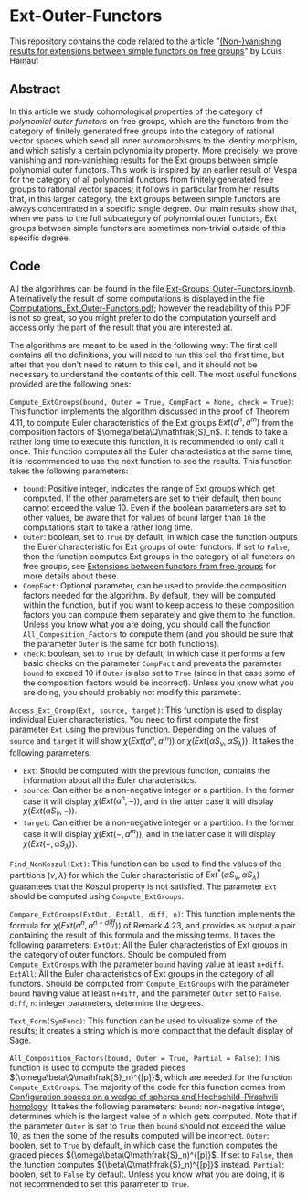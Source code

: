 # Ext-Outer-Functors

This repository contains the code related to the article "[(Non-)vanishing results for extensions between simple functors on free groups](https://arxiv.org/abs/2311.16881)" by Louis Hainaut

## Abstract
In this article we study cohomological properties of the category of *polynomial outer functors* on free groups, which are the functors from the category of finitely generated free groups into the category of rational vector spaces which send all inner automorphisms to the identity morphism, and which satisfy a certain polynomiality property. More precisely, we prove vanishing and non-vanishing results for the Ext groups between simple polynomial outer functors. This work is inspired by an earlier result of Vespa for the category of all polynomial functors from finitely generated free groups to rational vector spaces; it follows in particular from her results that, in this larger category, the Ext groups between simple functors are always concentrated in a specific single degree. Our main results show that, when we pass to the full subcategory of polynomial outer functors, Ext groups between simple functors are sometimes non-trivial outside of this specific degree.

## Code
All the algorithms can be found in the file [Ext-Groups_Outer-Functors.ipynb](https://github.com/louishainaut/Ext-Outer-Functors/blob/main/Ext-Groups_Outer-Functors.ipynb). Alternatively the result of some computations is displayed in the file [Computations_Ext_Outer-Functors.pdf](https://github.com/louishainaut/Ext-Outer-Functors/blob/main/Computations_Ext_Outer-Functors.pdf); however the readability of this PDF is not so great, so you might prefer to do the computation yourself and access only the part of the result that you are interested at.

The algorithms are meant to be used in the following way: The first cell contains all the definitions, you will need to run this cell the first time, but after that you don't need to return to this cell, and it should not be necessary to understand the contents of this cell. The most useful functions provided are the following ones:

`Compute_ExtGroups(bound, Outer = True, CompFact = None, check = True)`:
This function implements the algorithm discussed in the proof of Theorem 4.11, to compute Euler characteristics of the Ext groups $Ext(a^n, a^m)$ from the composition factors of $\omega\beta\Q\mathfrak{S}_n$. It tends to take a rather long time to execute this function, it is recommended to only call it once. This function computes all the Euler characteristics at the same time, it is recommended to use the next function to see the results. This function takes the following parameters:
- `bound`: Positive integer, indicates the range of Ext groups which get computed. If the other parameters are set to their default, then `bound` cannot exceed the value $10$. Even if the boolean parameters are set to other values, be aware that for values of `bound` larger than `10` the computations start to take a rather long time.
- `Outer`: boolean, set to `True` by default, in which case the function outputs the Euler characteristic for Ext groups of outer functors. If set to `False`, then the function computes Ext groups in the category of all functors on free groups, see [Extensions between functors from free groups](https://londmathsoc.onlinelibrary.wiley.com/doi/full/10.1112/blms.12091) for more details about these.
- `CompFact`: Optional parameter, can be used to provide the composition factors needed for the algorithm. By default, they will be computed within the function, but if you want to keep access to these composition factors you can compute them separately and give them to the function. Unless you know what you are doing, you should call the function `All_Composition_Factors` to compute them (and you should be sure that the parameter `Outer` is the same for both functions).
- `check`: boolean, set to `True` by default, in which case it performs a few basic checks on the parameter `CompFact` and prevents the parameter `bound` to exceed $10$ if `Outer` is also set to `True` (since in that case some of the composition factors would be incorrect). Unless you know what you are doing, you should probably not modify this parameter.

`Access_Ext_Group(Ext, source, target)`:
This function is used to display individual Euler characteristics. You need to first compute the first parameter `Ext` using the previous function. Depending on the values of `source` and `target` it will show $\chi(Ext(a^n, a^m))$ or $\chi(Ext(\alpha S_{\nu}, \alpha S_{\lambda}))$. It takes the following parameters:
- `Ext`: Should be computed with the previous function, contains the information about all the Euler characteristics.
- `source`: Can either be a non-negative integer or a partition. In the former case it will display $\chi(Ext(a^n, -))$, and in the latter case it will display $\chi(Ext(\alpha S_{\nu}, -))$.
- `target`: Can either be a non-negative integer or a partition. In the former case it will display $\chi(Ext(-, a^m))$, and in the latter case it will display $\chi(Ext(-, \alpha S_{\lambda}))$.

`Find_NonKoszul(Ext)`:
This function can be used to find the values of the partitions $(\nu, \lambda)$ for which the Euler characteristic of $Ext^*(\alpha S_{\nu}, \alpha S_{\lambda})$ guarantees that the Koszul property is not satisfied. The parameter `Ext` should be computed using `Compute_ExtGroups`.

`Compare_ExtGroups(ExtOut, ExtAll, diff, n)`:
This function implements the formula for $\chi(Ext(a^n, a^{n+diff}))$ of Remark 4.23, and provides as output a pair containing the result of this formula and the missing terms. It takes the following parameters:
`ExtOut`: All the Euler characteristics of Ext groups in the category of outer functors. Should be computed from `Compute_ExtGroups` with the parameter `bound` having value at least `n+diff`.
`ExtAll`: All the Euler characteristics of Ext groups in the category of all functors. Should be computed from `Compute_ExtGroups` with the parameter `bound` having value at least `n+diff`, and the parameter `Outer` set to `False`.
`diff`, `n`: integer parameters, determine the degrees.

`Text_Form(SymFunc)`:
This function can be used to visualize some of the results; it creates a string which is more compact that the default display of Sage. 

`All_Composition_Factors(bound, Outer = True, Partial = False)`:
This function is used to compute the graded pieces $(\omega\beta\Q\mathfrak{S}_n)^{[p]}$, which are needed for the function `Compute_ExtGroups`. The majority of the code for this function comes from [Configuration spaces on a wedge of spheres and Hochschild–Pirashvili homology](https://ahl.centre-mersenne.org/item/AHL_2024__7__841_0/). It takes the following parameters:
`bound`: non-negative integer, determines which is the largest value of $n$ which gets computed. Note that if the parameter `Outer` is set to `True` then `bound` should not exceed the value $10$, as then the some of the results computed will be incorrect.
`Outer`: boolen, set to `True` by default, in which case the function computes the graded pieces $(\omega\beta\Q\mathfrak{S}_n)^{[p]}$. If set to `False`, then the function computes $(\beta\Q\mathfrak{S}_n)^{[p]}$ instead.
`Partial`: boolen, set to `False` by default. Unless you know what you are doing, it is not recommended to set this parameter to `True`.
